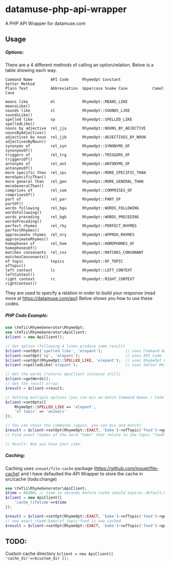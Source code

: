 # datamuse-php-api-wrapper

A PHP API Wrapper for datamuse.com

## Usage

##### Options:

There are a 4 different methods of calling an option/relation. Below is a table showing each way.

```
Command Name        API Code      RhymeOpt Constant              Setter Method
Plain Text          Abbreviation  Uppercase Snake Case           Camel Case

means like          ml            RhymeOpt::MEANS_LIKE           meansLike()
sounds like         sl            RhymeOpt::SOUNDS_LIKE          soundsLike()
spelled like        sp            RhymeOpt::SPELLED_LIKE         spelledLike()
nouns by adjective  rel_jja       RhymeOpt::NOUNS_BY_ADJECTIVE   nounsByAdjective()
adjectives by noun  rel_jjb       RhymeOpt::ADJECTIVES_BY_NOUN   adjectivesByNoun()
synonyms of         rel_syn       RhymeOpt::SYNONYMS_OF          synonymsOf()
triggers of         rel_trg       RhymeOpt::TRIGGERS_OF          triggersOf()
antonyms of         rel_ant       RhymeOpt::ANTONYMS_OF          antonymsOf()
more specific than  rel_spc       RhymeOpt::MORE_SPECIFIC_THAN   moreSpecificThan()
more general than   rel_gen       RhymeOpt::MORE_GENERAL_THAN    moreGeneralThan()
comprises of        rel_com       RhymeOpt::COMPRISES_OF         comprisesOf()
part of             rel_par       RhymeOpt::PART_OF              partOf()
words following     rel_bga       RhymeOpt::WORDS_FOLLOWING      wordsFollowing()
words preceding     rel_bgb       RhymeOpt::WORDS_PRECEDING      wordsPreceding()
perfect rhymes      rel_rhy       RhymeOpt::PERFECT_RHYMES       perfectRhymes()
approximate rhymes  rel_nry       RhymeOpt::APPROX_RHYMES        approximateRhymes()
homophones of       rel_hom       RhymeOpt::HOMOPHONES_OF        homophonesOf()
matches consonants  rel_cns       RhymeOpt::MATCHES_CONSONANT    matchesConsonants()
of topic            topics        RhymeOpt::OF_TOPIC             ofTopic()
left context        lc            RhymeOpt::LEFT_CONTEXT         leftContext()
right context       rc            RhymeOpt::RIGHT_CONTEXT        rightContext()
```

They are used to specify a relation in order to build your response (read more at https://datamuse.com/api)
Below shows you how to use these codes.

##### PHP Code Example:

```php
use \YeTii\RhymeGenerator\RhymeOpt;
use \YeTii\RhymeGenerator\ApiClient;
$client = new ApiClient();

// Set option (following 4 lines produce same result)
$client->setOpt('spelled like', 'elepant');          // uses Command Name      | passes 'elepant' as the word
$client->setOpt('sp', 'elepant');                    // uses API Code          | passes 'elepant' as the word
$client->setOpt(RhymeOpt::SPELLED_LIKE, 'elepant');  // uses RhymeOpt Constant | passes 'elepant' as the word
$client->spelledLike('elepant');                     // uses Setter Method     | passes 'elepant' as the word

// Get the words (returns ApiClient instance still)
$client->getWords();
// Get the result array:
$result = $client->result;

// Setting multiple options (you can mix an match Command Names / Code / RhymeOpt Constants)
$client->setOpts([
	RhymeOpt::SPELLED_LIKE => 'elepant',
	'of topic' => 'animals'
]);

// You can chain the commands (again, you can mix and match):
$result = $client->setOpt(RhymeOpt::EXACT, 'bake')->ofTopic('food')->getWords()->result;
// Find exact rhymes of the word "bake" that relate to the topic "food", get the words and give me the results

// Result: Now you have your cake.
```

##### Caching:

Caching uses `inouet/file-cache` package (https://github.com/inouet/file-cache) and I have defaulted the API Wrapper to store the cache in src/cache (todo:change)

```php
use \YeTii\RhymeGenerator\ApiClient;
$time = 86400; // time in seconds before cache should expire; default:86400; should be no less than 86400
$client = new ApiClient([
	'cache_lifetime'=>$time
]);

$result = $client->setOpt(RhymeOpt::EXACT, 'bake')->ofTopic('food')->getWords()->result; // not cached
// now exact_rhyme:bake|of_topic:food is now cached.
$result = $client->setOpt(RhymeOpt::EXACT, 'bake')->ofTopic('food')->getWords()->result; // cached

```


## TODO:

Custom cache directory `$client = new ApiClient([ 'cache_dir'=>$custom_dir ]);`